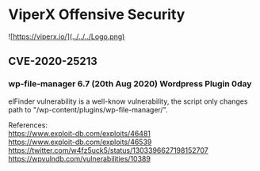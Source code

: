 # ViperX Offensive Security
![https://viperx.io/](../../../Logo.png)

## CVE-2020-25213
### wp-file-manager 6.7 (20th Aug 2020) Wordpress Plugin 0day 
elFinder vulnerability is a well-know vulnerability, the script only changes path to "/wp-content/plugins/wp-file-manager/".

References:<br> 
https://www.exploit-db.com/exploits/46481<br>
https://www.exploit-db.com/exploits/46539<br>
https://twitter.com/w4fz5uck5/status/1303396627198152707<br>
https://wpvulndb.com/vulnerabilities/10389